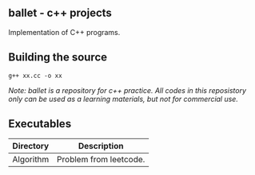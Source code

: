 ## ballet - c++ projects
Implementation of C++ programs.

## Building the source
`g++ xx.cc -o xx`


*Note: ballet is a repository for c++ practice. All codes in this reposistory only can be used as a learning materials, but not for 
commercial use.*


## Executables
|    Directory    | Description                                                                                                                                                                                                                                                                                                                                                                                                                                                                                                                                          |
| :-----------: | ---------------------------------------------------------------------------------------------------------------------------------------------------------------------------------------------------------------------------------------------------------------------------------------------------------------------------------------------------------------------------------------------------------------------------------------------------------------------------------------------------------------------------------------------------- |
|    Algorithm     | Problem from leetcode.                                                                                                                                                                                                                                                                                                                                                                                                                                                                                                                              |
